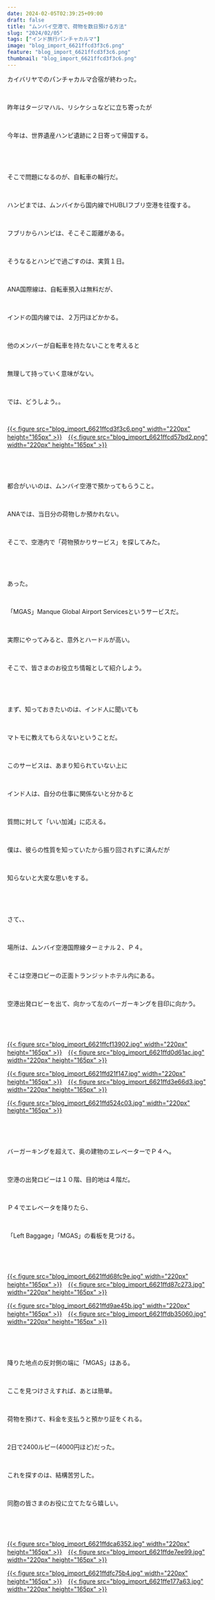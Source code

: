 ```yaml
---
date: 2024-02-05T02:39:25+09:00
draft: false
title: "ムンバイ空港で、荷物を数日預ける方法"
slug: "2024/02/05"
tags: ["インド旅行パンチャカルマ"]
image: "blog_import_6621ffcd3f3c6.png"
feature: "blog_import_6621ffcd3f3c6.png"
thumbnail: "blog_import_6621ffcd3f3c6.png"
---
```

<p>カイバリヤでのパンチャカルマ合宿が終わった。</p><p> </p><p>昨年はタージマハル、リシケシュなどに立ち寄ったが</p><p> </p><p>今年は、世界遺産ハンピ遺跡に２日寄って帰国する。</p><p> </p><p> </p><p>そこで問題になるのが、自転車の輪行だ。</p><p> </p><p>ハンピまでは、ムンバイから国内線でHUBLIフブリ空港を往復する。</p><p> </p><p>フブリからハンピは、そこそこ距離がある。</p><p> </p><p>そうなるとハンピで過ごすのは、実質１日。</p><p> </p><p>ANA国際線は、自転車預入は無料だが、</p><p> </p><p>インドの国内線では、２万円ほどかかる。</p><p> </p><p>他のメンバーが自転車を持たないことを考えると</p><p> </p><p>無理して持っていく意味がない。</p><p> </p><p>では、どうしよう。。</p><p> </p><p><a href="blog_import_6621ffcd3f3c6.png">{{< figure src="blog_import_6621ffcd3f3c6.png" width="220px" height="165px" >}}</a>　<a href="blog_import_6621ffcd57bd2.png">{{< figure src="blog_import_6621ffcd57bd2.png" width="220px" height="165px" >}}</a></p><p> </p><p> </p><p>都合がいいのは、ムンバイ空港で預かってもらうこと。</p><p> </p><p>ANAでは、当日分の荷物しか預かれない。</p><p> </p><p>そこで、空港内で「荷物預かりサービス」を探してみた。</p><p> </p><p> </p><p>あった。</p><p> </p><p>「MGAS」Manque Global Airport Servicesというサービスだ。</p><p> </p><p>実際にやってみると、意外とハードルが高い。</p><p> </p><p>そこで、皆さまのお役立ち情報として紹介しよう。</p><p> </p><p> </p><p>まず、知っておきたいのは、インド人に聞いても</p><p> </p><p>マトモに教えてもらえないということだ。</p><p> </p><p>このサービスは、あまり知られていない上に</p><p> </p><p>インド人は、自分の仕事に関係ないと分かると</p><p> </p><p>質問に対して「いい加減」に応える。</p><p> </p><p>僕は、彼らの性質を知っていたから振り回されずに済んだが</p><p> </p><p>知らないと大変な思いをする。</p><p> </p><p> </p><p>さて、、</p><p> </p><p>場所は、ムンバイ空港国際線ターミナル２、Ｐ４。</p><p> </p><p>そこは空港ロビーの正面トランジットホテル内にある。</p><p> </p><p>空港出発ロビーを出て、向かって左のバーガーキングを目印に向かう。</p><p> </p><p> </p><p><a href="blog_import_6621ffcf13902.jpg">{{< figure src="blog_import_6621ffcf13902.jpg" width="220px" height="165px" >}}</a>　<a href="blog_import_6621ffd0d61ac.jpg">{{< figure src="blog_import_6621ffd0d61ac.jpg" width="220px" height="165px" >}}</a></p><p><a href="blog_import_6621ffd21f147.jpg">{{< figure src="blog_import_6621ffd21f147.jpg" width="220px" height="165px" >}}</a>　<a href="blog_import_6621ffd3e66d3.jpg">{{< figure src="blog_import_6621ffd3e66d3.jpg" width="220px" height="165px" >}}</a></p><p><a href="blog_import_6621ffd524c03.jpg">{{< figure src="blog_import_6621ffd524c03.jpg" width="220px" height="165px" >}}</a></p><p> </p><p> </p><p>バーガーキングを超えて、奥の建物のエレベーターでＰ４へ。</p><p> </p><p>空港の出発ロビーは１０階、目的地は４階だ。</p><p> </p><p>Ｐ４でエレベータを降りたら、</p><p> </p><p>「Left Baggage」「MGAS」の看板を見つける。</p><p> </p><p> </p><p><a href="blog_import_6621ffd68fc9e.jpg">{{< figure src="blog_import_6621ffd68fc9e.jpg" width="220px" height="165px" >}}</a>　<a href="blog_import_6621ffd87c273.jpg">{{< figure src="blog_import_6621ffd87c273.jpg" width="220px" height="165px" >}}</a></p><p><a href="blog_import_6621ffd9ae45b.jpg">{{< figure src="blog_import_6621ffd9ae45b.jpg" width="220px" height="165px" >}}</a>　<a href="blog_import_6621ffdb35060.jpg">{{< figure src="blog_import_6621ffdb35060.jpg" width="220px" height="165px" >}}</a></p><p> </p><p> </p><p>降りた地点の反対側の端に「MGAS」はある。</p><p> </p><p>ここを見つけさえすれば、あとは簡単。</p><p> </p><p>荷物を預けて、料金を支払うと預かり証をくれる。</p><p> </p><p>2日で2400ルピー(4000円ほど)だった。</p><p> </p><p>これを探すのは、結構苦労した。</p><p> </p><p>同胞の皆さまのお役に立てたなら嬉しい。</p><p> </p><p> </p><p><a href="blog_import_6621ffdca6352.jpg">{{< figure src="blog_import_6621ffdca6352.jpg" width="220px" height="165px" >}}</a>　<a href="blog_import_6621ffde7ee99.jpg">{{< figure src="blog_import_6621ffde7ee99.jpg" width="220px" height="165px" >}}</a></p><p><a href="blog_import_6621ffdfc75b4.jpg">{{< figure src="blog_import_6621ffdfc75b4.jpg" width="220px" height="165px" >}}</a>　<a href="blog_import_6621ffe177a63.jpg">{{< figure src="blog_import_6621ffe177a63.jpg" width="220px" height="165px" >}}</a></p><p> </p><p> </p>

